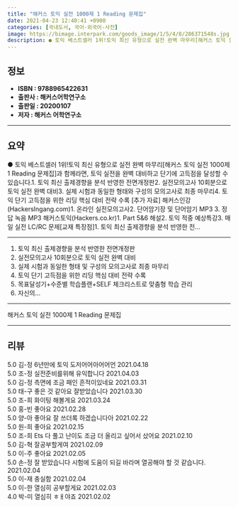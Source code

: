 ```yaml
---
title: "해커스 토익 실전 1000제 1 Reading 문제집"
date: 2021-04-23 12:40:41 +0900
categories: [국내도서, 국어-외국어-사전]
image: https://bimage.interpark.com/goods_image/1/5/4/8/286371548s.jpg
description: ● 토익 베스트셀러 1위!토익 최신 유형으로 실전 완벽 마무리[해커스 토익 실전 1000제 1 Reading 문제집]과 함께라면, 토익 실전을 완벽 대비하고 단기에 고득점을 달성할 수 있습니다.1. 토익 최신 출제경향을 분석 반영한 전면개정판2. 실전모의고사 10회분으로 토익 실전 완
---
```


## **정보**

- **ISBN : 9788965422631**
- **출판사 : 해커스어학연구소**
- **출판일 : 20200107**
- **저자 : 해커스 어학연구소**

------



## **요약**

●  토익 베스트셀러 1위!토익 최신 유형으로 실전 완벽 마무리[해커스 토익 실전 1000제 1 Reading 문제집]과 함께라면, 토익 실전을 완벽 대비하고 단기에 고득점을 달성할 수 있습니다.1. 토익 최신 출제경향을 분석 반영한 전면개정판2. 실전모의고사 10회분으로 토익 실전 완벽 대비3. 실제 시험과 동일한 형태와 구성의 모의고사로 최종 마무리4. 토익 단기 고득점을 위한 리딩 핵심 대비 전략 수록 [추가 자료] 해커스인강(HackersIngang.com)1. 온라인 실전모의고사2. 단어암기장 및 단어암기 MP3 3. 정답 녹음 MP3 해커스토익(Hackers.co.kr)1. Part 5&6 해설2. 토익 적중 예상특강3. 매일 실전 LC/RC 문제[교재 특장점]1. 토익 최신 출제경향을 분석 반영한 전...

------

1. 토익 최신 출제경향을 분석 반영한 전면개정판
2. 실전모의고사 10회분으로 토익 실전 완벽 대비 
3. 실제 시험과 동일한 형태 및 구성의 모의고사로 최종 마무리　
4. 토익 단기 고득점을 위한 리딩 핵심 대비 전략 수록　
5. 목표달성기+수준별 학습플랜+SELF 체크리스트로 맞춤형 학습 관리 
6. 자신의... 

------


해커스 토익 실전 1000제 1 Reading 문제집 

------


## **리뷰** 

5.0 김-정 6년만에 토익 도저어어아어어언  2021.04.18 <br/>5.0 조-정 실전준비를위해 유익합니다 2021.04.03 <br/>5.0 김-정 측면에 조금 패인 흔적이있네요 2021.03.31 <br/>5.0 태-구 좋은 것 같아요 잘받았습니다 2021.03.30 <br/>5.0 조-희 화이팅 해볼게요 2021.03.24 <br/>5.0 홍-빈 좋아요 2021.02.28 <br/>5.0 양-아 좋아요 잘 쓰더록 하겠습니다아 2021.02.22 <br/>5.0 원-희 좋아요 2021.02.15 <br/>5.0 조-희 Ets 다 풀고 난이도 조금 더 올리고 싶어서 샀어요 2021.02.10 <br/>5.0 김-혁 잘공부할게여 2021.02.09 <br/>5.0 이-주 좋아요 2021.02.05 <br/>5.0 손-정 잘 받았습니다 시험에 도움이 되길 바라며 열공해야 할 것 같습니다. 2021.02.04 <br/>5.0 이-재 충실함 2021.02.04 <br/>5.0 이-한 열심히 공부할게요 2021.02.03 <br/>4.0 박-미 열심히 ㅎㅐ야죠 2021.02.02 <br/>
